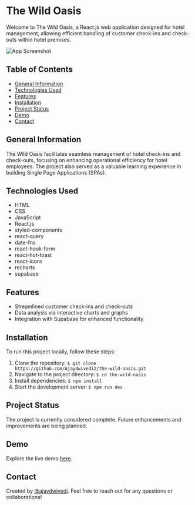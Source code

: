 # The Wild Oasis

Welcome to The Wild Oasis, a React.js web application designed for hotel management, allowing efficient handling of customer check-ins and check-outs within hotel premises.

![App Screenshot](https://github.com/Ajaydwivedi2/the-wild-oasis/blob/master/public/appScreenshot.png?raw=true)

## Table of Contents

- [General Information](#general-information)
- [Technologies Used](#technologies-used)
- [Features](#features)
- [Installation](#installation)
- [Project Status](#project-status)
- [Demo](#demo)
- [Contact](#contact)

## General Information

The Wild Oasis facilitates seamless management of hotel check-ins and check-outs, focusing on enhancing operational efficiency for hotel employees. The project also served as a valuable learning experience in building Single Page Applications (SPAs).

## Technologies Used

- HTML
- CSS
- JavaScript
- React.js
- styled-components
- react-query
- date-fns
- react-hook-form
- react-hot-toast
- react-icons
- recharts
- supabase

## Features

- Streamlined customer check-ins and check-outs
- Data analysis via interactive charts and graphs
- Integration with Supabase for enhanced functionality

## Installation

To run this project locally, follow these steps:

1. Clone the repository: `$ git clone https://github.com/Ajaydwivedi2/the-wild-oasis.git`
2. Navigate to the project directory: `$ cd the-wild-oasis`
3. Install dependencies: `$ npm install`
4. Start the development server: `$ npm run dev`

## Project Status

The project is currently considered complete. Future enhancements and improvements are being planned.

## Demo

Explore the live demo [here](https://the-wild-cabins.vercel.app/).

## Contact

Created by [@ajaydwivedi](https://github.com/Ajaydwivedi2). Feel free to reach out for any questions or collaborations!
